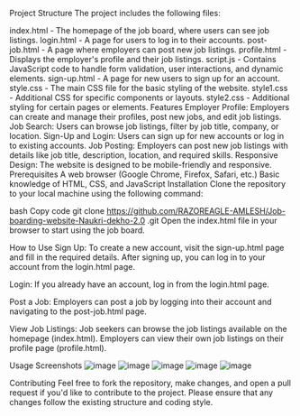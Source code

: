 Project Structure
The project includes the following files:

index.html - The homepage of the job board, where users can see job listings.
login.html - A page for users to log in to their accounts.
post-job.html - A page where employers can post new job listings.
profile.html - Displays the employer's profile and their job listings.
script.js - Contains JavaScript code to handle form validation, user interactions, and dynamic elements.
sign-up.html - A page for new users to sign up for an account.
style.css - The main CSS file for the basic styling of the website.
style1.css - Additional CSS for specific components or layouts.
style2.css - Additional styling for certain pages or elements.
Features
Employer Profile: Employers can create and manage their profiles, post new jobs, and edit job listings.
Job Search: Users can browse job listings, filter by job title, company, or location.
Sign-Up and Login: Users can sign up for new accounts or log in to existing accounts.
Job Posting: Employers can post new job listings with details like job title, description, location, and required skills.
Responsive Design: The website is designed to be mobile-friendly and responsive.
Prerequisites
A web browser (Google Chrome, Firefox, Safari, etc.)
Basic knowledge of HTML, CSS, and JavaScript
Installation
Clone the repository to your local machine using the following command:

bash
Copy code
git clone https://github.com/RAZOREAGLE-AMLESH/Job-boarding-website-Naukri-dekho-2.0
.git
Open the index.html file in your browser to start using the job board.

How to Use
Sign Up: To create a new account, visit the sign-up.html page and fill in the required details. After signing up, you can log in to your account from the login.html page.

Login: If you already have an account, log in from the login.html page.

Post a Job: Employers can post a job by logging into their account and navigating to the post-job.html page.

View Job Listings: Job seekers can browse the job listings available on the homepage (index.html). Employers can view their own job listings on their profile page (profile.html).

Usage Screenshots
![image](https://github.com/user-attachments/assets/f2d57900-0da5-498a-9f7e-5f4a81baa9f3)
![image](https://github.com/user-attachments/assets/892e07e5-a027-4c1e-b2de-fbc6d428b69d)
![image](https://github.com/user-attachments/assets/26307fa8-dd8e-41be-8a07-215d01d28456)
![image](https://github.com/user-attachments/assets/4a7edf5b-aaa1-433f-9ad0-09476e54a4d7)
![image](https://github.com/user-attachments/assets/1dc0a9a6-a96a-4274-85ff-802ae07790db)




Contributing
Feel free to fork the repository, make changes, and open a pull request if you'd like to contribute to the project. Please ensure that any changes follow the existing structure and coding style.
